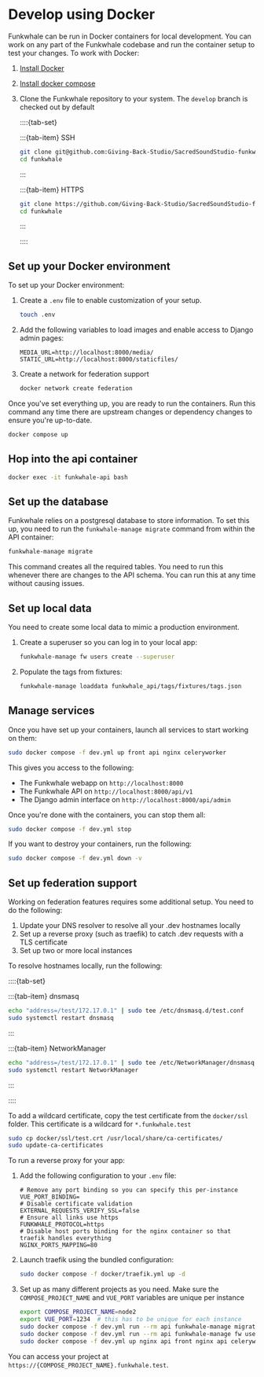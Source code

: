 # Develop using Docker

Funkwhale can be run in Docker containers for local development. You can work on any part of the Funkwhale codebase and run the container setup to test your changes. To work with Docker:

1. [Install Docker](https://docs.docker.com/install)
2. [Install docker compose](https://docs.docker.com/compose/install)
3. Clone the Funkwhale repository to your system. The `develop` branch is checked out by default

   ::::{tab-set}

   :::{tab-item} SSH

   ```sh
   git clone git@github.com:Giving-Back-Studio/SacredSoundStudio-funkwhale.git
   cd funkwhale
   ```

   :::

   :::{tab-item} HTTPS

   ```sh
   git clone https://github.com/Giving-Back-Studio/SacredSoundStudio-funkwhale.git
   cd funkwhale
   ```

   :::

   ::::

## Set up your Docker environment

To set up your Docker environment:

1. Create a `.env` file to enable customization of your setup.

   ```sh
   touch .env
   ```

2. Add the following variables to load images and enable access to Django admin pages:

   ```text
   MEDIA_URL=http://localhost:8000/media/
   STATIC_URL=http://localhost:8000/staticfiles/
   ```

3. Create a network for federation support

   ```sh
   docker network create federation
   ```

Once you've set everything up, you are ready to run the containers. Run this command any time there are upstream changes or dependency changes to ensure you're up-to-date.

```sh
docker compose up
```

## Hop into the api container

```sh
docker exec -it funkwhale-api bash
```

## Set up the database

Funkwhale relies on a postgresql database to store information. To set this up, you need to run the `funkwhale-manage migrate` command from within the API container:

```sh
funkwhale-manage migrate
```

This command creates all the required tables. You need to run this whenever there are changes to the API schema. You can run this at any time without causing issues.

## Set up local data

You need to create some local data to mimic a production environment.

1. Create a superuser so you can log in to your local app:

   ```sh
   funkwhale-manage fw users create --superuser
   ```

2. Populate the tags from fixtures:
   ```sh
   funkwhale-manage loaddata funkwhale_api/tags/fixtures/tags.json
   ```

## Manage services

Once you have set up your containers, launch all services to start working on them:

```sh
sudo docker compose -f dev.yml up front api nginx celeryworker
```

This gives you access to the following:

- The Funkwhale webapp on `http://localhost:8000`
- The Funkwhale API on `http://localhost:8000/api/v1`
- The Django admin interface on `http://localhost:8000/api/admin`

Once you're done with the containers, you can stop them all:

```sh
sudo docker compose -f dev.yml stop
```

If you want to destroy your containers, run the following:

```sh
sudo docker compose -f dev.yml down -v
```

## Set up federation support

Working on federation features requires some additional setup. You need to do the following:

1. Update your DNS resolver to resolve all your .dev hostnames locally
2. Set up a reverse proxy (such as traefik) to catch .dev requests with a TLS certificate
3. Set up two or more local instances

To resolve hostnames locally, run the following:

::::{tab-set}

:::{tab-item} dnsmasq

```sh
echo "address=/test/172.17.0.1" | sudo tee /etc/dnsmasq.d/test.conf
sudo systemctl restart dnsmasq
```

:::

:::{tab-item} NetworkManager

```sh
echo "address=/test/172.17.0.1" | sudo tee /etc/NetworkManager/dnsmasq.d/test.conf
sudo systemctl restart NetworkManager
```

:::

::::

To add a wildcard certificate, copy the test certificate from the `docker/ssl` folder. This certificate is a wildcard for `*.funkwhale.test`

```sh
sudo cp docker/ssl/test.crt /usr/local/share/ca-certificates/
sudo update-ca-certificates
```

To run a reverse proxy for your app:

1. Add the following configuration to your `.env` file:

   ```text
   # Remove any port binding so you can specify this per-instance
   VUE_PORT_BINDING=
   # Disable certificate validation
   EXTERNAL_REQUESTS_VERIFY_SSL=false
   # Ensure all links use https
   FUNKWHALE_PROTOCOL=https
   # Disable host ports binding for the nginx container so that traefik handles everything
   NGINX_PORTS_MAPPING=80
   ```

2. Launch traefik using the bundled configuration:

   ```sh
   sudo docker compose -f docker/traefik.yml up -d
   ```

3. Set up as many different projects as you need. Make sure the `COMPOSE_PROJECT_NAME` and `VUE_PORT` variables are unique per instance

   ```sh
   export COMPOSE_PROJECT_NAME=node2
   export VUE_PORT=1234  # this has to be unique for each instance
   sudo docker compose -f dev.yml run --rm api funkwhale-manage migrate
   sudo docker compose -f dev.yml run --rm api funkwhale-manage fw users create --superuser
   sudo docker compose -f dev.yml up nginx api front nginx api celeryworker
   ```

You can access your project at `https://{COMPOSE_PROJECT_NAME}.funkwhale.test`.
